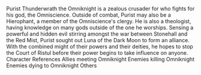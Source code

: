 



Purist Thunderwrath the Omniknight is a zealous crusader for who fights for his god, the Omniscience. Outside of combat, Purist may also be a Hierophant, a member of the Omniscience's clergy. He is also a theologist, having knowledge on many gods outside of the one he worships.
Sensing a powerful and hidden evil stirring amongst the war between Stonehall and the Red Mist, Purist sought out Luna of the Dark Moon to form an alliance. With the combined might of their powers and their deities, he hopes to stop the Court of Ristul before their power begins to take influence on anyone.
Character References
Allies meeting Omniknight
Enemies killing Omniknight
Enemies dying to Omniknight
Others
